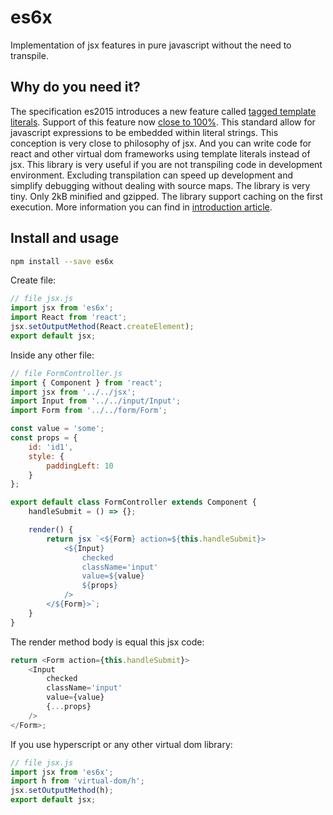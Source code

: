 # es6x
Implementation of jsx features in pure javascript without the need to transpile.

## Why do you need it?
The specification es2015 introduces a new feature called [tagged template literals](https://developer.mozilla.org/en-US/docs/Web/JavaScript/Reference/Template_literals).
Support of this feature now [close to 100%](https://kangax.github.io/compat-table/es6/#test-template_literals).
This standard allow for javascript expressions to be embedded within literal strings. This conception is very close to philosophy of jsx.
And you can write code for react and other virtual dom frameworks using template literals instead of jsx.
This library is very useful if you are not transpiling code in development environment.
Excluding transpilation can speed up development and simplify debugging without dealing with source maps.
The library is very tiny. Only 2kB minified and gzipped. The library support caching on the first execution.
More information you can find in [introduction article](https://medium.com/@vasiliy_lector/is-there-an-alternative-to-jsx-31a1fae6e08a).

## Install and usage
```bash
npm install --save es6x
```

Create file:
```javascript
// file jsx.js
import jsx from 'es6x';
import React from 'react';
jsx.setOutputMethod(React.createElement);
export default jsx;
```
Inside any other file:
```javascript
// file FormController.js
import { Component } from 'react';
import jsx from '../../jsx';
import Input from '../../input/Input';
import Form from '../../form/Form';

const value = 'some';
const props = {
    id: 'id1',
    style: {
        paddingLeft: 10
    }
};

export default class FormController extends Component {
    handleSubmit = () => {};

    render() {
        return jsx `<${Form} action=${this.handleSubmit}>
            <${Input}
                checked
                className='input'
                value=${value}
                ${props}
            />
        </${Form}>`;
    }
}
```
The render method body is equal this jsx code:
```javascript
return <Form action={this.handleSubmit}>
    <Input
        checked
        className='input'
        value={value}
        {...props}
    />
</Form>;
```

If you use hyperscript or any other virtual dom library:
```javascript
// file jsx.js
import jsx from 'es6x';
import h from 'virtual-dom/h';
jsx.setOutputMethod(h);
export default jsx;
```
